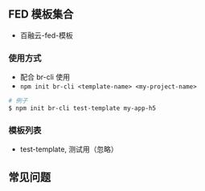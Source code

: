 ## FED 模板集合

-   百融云-fed-模板

### 使用方式

-   配合 br-cli 使用
-   `npm init br-cli <template-name> <my-project-name>`

```sh
# 例子
$ npm init br-cli test-template my-app-h5
```

### 模板列表

-   test-template, 测试用（忽略）

## 常见问题
